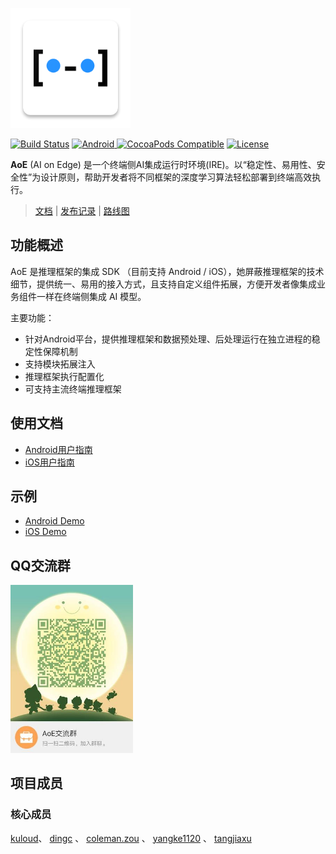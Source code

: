 ![AoE](./images/aoe_192.png)

[![Build Status](https://travis-ci.org/didi/AoE.svg?branch=master)](https://travis-ci.org/didi/AoE)
[![Android](https://api.bintray.com/packages/aoe/maven/library-core/images/download.svg) ](https://bintray.com/aoe/maven/library-core/_latestVersion)
[![CocoaPods Compatible](https://img.shields.io/cocoapods/v/AoE.svg)](https://cocoapods.org/pods/AoE)
[![License](https://img.shields.io/badge/License-Apache%202.0-blue.svg)](https://github.com/didi/aoe/blob/master/LICENSE)


**AoE** (AI on Edge) 是一个终端侧AI集成运行时环境(IRE)。以“稳定性、易用性、安全性”为设计原则，帮助开发者将不同框架的深度学习算法轻松部署到终端高效执行。

>[文档](https://didi.github.io/AoE/) |
 [发布记录](./CHANGELOG.md) |
 [路线图](./ROADMAP.md)

## 功能概述
AoE 是推理框架的集成 SDK （目前支持 Android / iOS），她屏蔽推理框架的技术细节，提供统一、易用的接入方式，且支持自定义组件拓展，方便开发者像集成业务组件一样在终端侧集成 AI 模型。

主要功能：
- 针对Android平台，提供推理框架和数据预处理、后处理运行在独立进程的稳定性保障机制
- 支持模块拓展注入
- 推理框架执行配置化
- 可支持主流终端推理框架

## 使用文档
- [Android用户指南](./Android/README.md)
- [iOS用户指南](./iOS/README.md)

## 示例
- [Android Demo](./Android/samples/demo)
- [iOS Demo](./iOS/Demo)

## QQ交流群

<img alt="AoE QQ交流群" src="./images/aoe_qq.jpeg" width="196">


## 项目成员
### 核心成员

[kuloud](https://github.com/Kuloud)、
[dingc](https://github.com/qtdc1229) 、
[coleman.zou](https://github.com/zouyuefu) 、
[yangke1120](https://github.com/yangke1120) 、
[tangjiaxu](https://github.com/shupiankuaile) 

